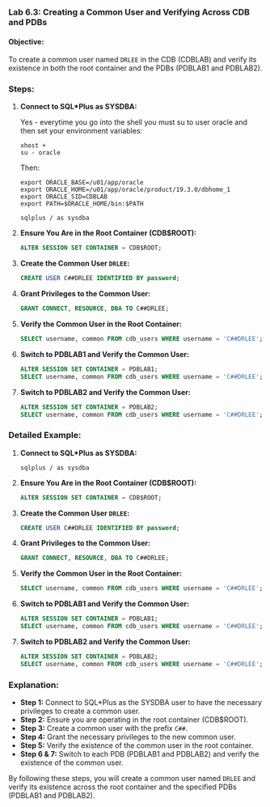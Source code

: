 ### Lab 6.3: Creating a Common User and Verifying Across CDB and PDBs

#### Objective:
To create a common user named `DRLEE` in the CDB (CDBLAB) and verify its existence in both the root container and the PDBs (PDBLAB1 and PDBLAB2).

### Steps:

1. **Connect to SQL*Plus as SYSDBA:**

    Yes - everytime you go into the shell you must su to user oracle and then set your environment variables:
   ```shell
   xhost +
   su - oracle
   ```
   Then:
    ```shell
    export ORACLE_BASE=/u01/app/oracle
    export ORACLE_HOME=/u01/app/oracle/product/19.3.0/dbhome_1
    export ORACLE_SID=CDBLAB
    export PATH=$ORACLE_HOME/bin:$PATH
    ```
    ```shell
    sqlplus / as sysdba
    ```

3. **Ensure You Are in the Root Container (CDB$ROOT):**

    ```sql
    ALTER SESSION SET CONTAINER = CDB$ROOT;
    ```

4. **Create the Common User `DRLEE`:**

    ```sql
    CREATE USER C##DRLEE IDENTIFIED BY password;
    ```

5. **Grant Privileges to the Common User:**

    ```sql
    GRANT CONNECT, RESOURCE, DBA TO C##DRLEE;
    ```

6. **Verify the Common User in the Root Container:**

    ```sql
    SELECT username, common FROM cdb_users WHERE username = 'C##DRLEE';
    ```

7. **Switch to PDBLAB1 and Verify the Common User:**

    ```sql
    ALTER SESSION SET CONTAINER = PDBLAB1;
    SELECT username, common FROM cdb_users WHERE username = 'C##DRLEE';
    ```

8. **Switch to PDBLAB2 and Verify the Common User:**

    ```sql
    ALTER SESSION SET CONTAINER = PDBLAB2;
    SELECT username, common FROM cdb_users WHERE username = 'C##DRLEE';
    ```

### Detailed Example:

1. **Connect to SQL*Plus as SYSDBA:**
    ```shell
    sqlplus / as sysdba
    ```

2. **Ensure You Are in the Root Container (CDB$ROOT):**
    ```sql
    ALTER SESSION SET CONTAINER = CDB$ROOT;
    ```

3. **Create the Common User `DRLEE`:**
    ```sql
    CREATE USER C##DRLEE IDENTIFIED BY password;
    ```

4. **Grant Privileges to the Common User:**
    ```sql
    GRANT CONNECT, RESOURCE, DBA TO C##DRLEE;
    ```

5. **Verify the Common User in the Root Container:**
    ```sql
    SELECT username, common FROM cdb_users WHERE username = 'C##DRLEE';
    ```

6. **Switch to PDBLAB1 and Verify the Common User:**
    ```sql
    ALTER SESSION SET CONTAINER = PDBLAB1;
    SELECT username, common FROM cdb_users WHERE username = 'C##DRLEE';
    ```

7. **Switch to PDBLAB2 and Verify the Common User:**
    ```sql
    ALTER SESSION SET CONTAINER = PDBLAB2;
    SELECT username, common FROM cdb_users WHERE username = 'C##DRLEE';
    ```

### Explanation:

- **Step 1:** Connect to SQL*Plus as the SYSDBA user to have the necessary privileges to create a common user.
- **Step 2:** Ensure you are operating in the root container (CDB$ROOT).
- **Step 3:** Create a common user with the prefix `C##`.
- **Step 4:** Grant the necessary privileges to the new common user.
- **Step 5:** Verify the existence of the common user in the root container.
- **Step 6 & 7:** Switch to each PDB (PDBLAB1 and PDBLAB2) and verify the existence of the common user.

By following these steps, you will create a common user named `DRLEE` and verify its existence across the root container and the specified PDBs (PDBLAB1 and PDBLAB2).
